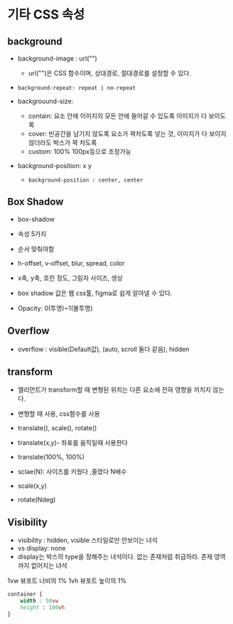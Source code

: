 # 기타 CSS 속성

## background

-   background-image : url("")
    - url("")은 CSS 함수이며, 상대경로, 절대경로를 설정할 수 있다.

-   `background-repeat: repeat | no-repeat`

-   backgrouund-size:

    -   contain: 요소 안에 이미지의 모든 안에 들어갈 수 있도록 이미지가 다 보이도록
    -   cover: 빈공간을 남기지 않도록 요소가 꽉차도록 넣는 것, 이미지가 다 보이지 않더라도 박스가 꽉 차도록
    -   custom: 100% 100px등으로 조정가능

-   background-position: x y
    -   `background-position : center, center`

## Box Shadow

-   box-shadow
-   속성 5가지
-   순서 맞춰야함

-   h-offset, v-offset, blur, spread, color
-   x축, y축, 흐린 정도, 그림자 사이즈, 생상

-   box shadow 값은 웹 css툴, figma로 쉽게 알아낼 수 있다.

-   Opacity: 0(투명)~1(불투명)

## Overflow

-   overflow : visible(Default값), (auto, scroll 둘다 같음), hidden

## transform

-   엘리먼트가 transform할 때 변형된 위치는 다른 요소에 전혀 영향을 끼치지 않는다.
-   변형할 때 사용, css함수를 사용
-   translate(), scale(), rotate()

-   translate(x,y)- 좌표를 움직일때 사용한다
-   translate(100%, 100%)
-   sclae(N): 사이즈를 키웠다 ,줄였다 N배수
-   scale(x,y)
-   rotate(Ndeg)

## Visibility

-   visibility : hidden, visible 스타일로만 안보이는 녀석
-   vs display: none
-   display는 박스의 type을 정해주는 녀석이다. 없는 존재처럼 취급하라. 존재 영역까지 없어지는 녀석


1vw 뷰포트 너비의 1%
1vh 뷰포트 높이의 1%

```css
container {
    width : 50vw
    height : 100vh
}
```